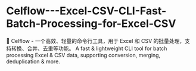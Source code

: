 # Celflow---Excel-CSV-CLI-Fast-Batch-Processing-for-Excel-CSV
🚀 Celflow - 一个高效、轻量的命令行工具，用于 Excel 和 CSV 的批量处理，支持转换、合并、去重等功能。   A fast &amp; lightweight CLI tool for batch processing Excel &amp; CSV data, supporting conversion, merging, deduplication &amp; more.
